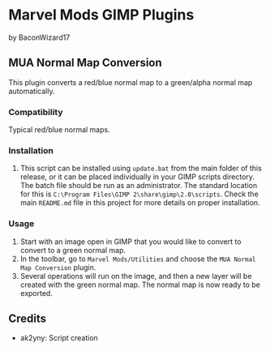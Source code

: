 # Marvel Mods GIMP Plugins
by BaconWizard17
## MUA Normal Map Conversion
This plugin converts a red/blue normal map to a green/alpha normal map automatically.

### Compatibility
Typical red/blue normal maps. 

### Installation
 1. This script can be installed using `update.bat` from the main folder of this release, or it can be placed individually in your GIMP scripts directory. The batch file should be run as an administrator. The standard location for this is `C:\Program Files\GIMP 2\share\gimp\2.0\scripts`. Check the main `README.md` file in this project for more details on proper installation.

### Usage
1. Start with an image open in GIMP that you would like to convert to convert to a green normal map.
2. In the toolbar, go to `Marvel Mods/Utilities` and choose the `MUA Normal Map Conversion` plugin.
3. Several operations will run on the image, and then a new layer will be created with the green normal map. The normal map is now ready to be exported.

## Credits
- ak2yny: Script creation
